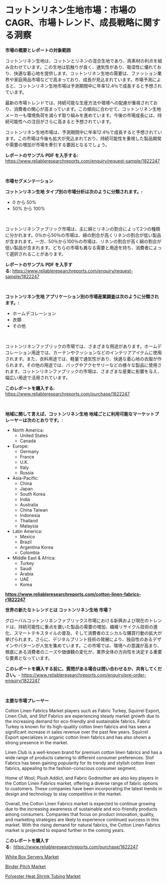<p><h1>コットンリネン生地市場：市場のCAGR、市場トレンド、成長戦略に関する洞察</h1></p><p><strong>市場の概要とレポートの対象範囲</strong></p>
<p><p>コットンリネン生地は、コットンとリネンの混合生地であり、両素材の利点を組み合わせています。この生地は肌触りが良く、通気性があり、吸湿性に優れており、快適な着心地を提供します。コットンリネン生地の需要は、ファッション業界や家庭用品市場などで高まっており、成長が見込まれています。市場予測によると、コットンリネン生地市場は予測期間中に年率12.4％で成長すると予想されています。</p><p>最新の市場トレンドでは、持続可能な生産方法や環境への配慮が重視されており、消費者の関心が高まっています。この傾向に合わせて、コットンリネン生地メーカーも環境負荷を減らす取り組みを進めています。今後の市場成長には、持続可能性への注目がさらに高まると予想されています。</p><p>コットンリネン生地市場は、予測期間中に年率12.4％で成長すると予想されています。この市場は今後も拡大が見込まれており、持続可能性を重視した製品開発や需要の増加が市場を牽引する要因となるでしょう。</p></p>
<p><strong>レポートのサンプル PDF を入手する:</strong> <a href="https://www.reliableresearchreports.com/enquiry/request-sample/1822247">https://www.reliableresearchreports.com/enquiry/request-sample/1822247</a></p>
<p>&nbsp;</p>
<p><strong>市場セグメンテーション</strong></p>
<p><strong>コットンリネン生地 タイプ別の市場分析は次のように分類されます。:</strong></p>
<p><ul><li>0 から 50%</li><li>50% から 100%</li></ul></p>
<p>&nbsp;</p>
<p><p>コットンリネンファブリック市場は、主に綿とリネンの割合によって2つの種類に分かれます。0％から50％の市場は、綿の割合が高くリネンの割合が低い製品が含まれます。一方、50％から100％の市場は、リネンの割合が高く綿の割合が低い製品が含まれます。どちらの市場も異なる需要と用途を持ち、消費者によって選択されることがあります。</p></p>
<p><strong>レポートのサンプル PDF を入手する:</strong>&nbsp;<a href="https://www.reliableresearchreports.com/enquiry/request-sample/1822247">https://www.reliableresearchreports.com/enquiry/request-sample/1822247</a></p>
<p>&nbsp;</p>
<p><strong> コットンリネン生地 アプリケーション別の市場産業調査は次のように分類されます。:</strong></p>
<p><ul><li>ホームデコレーション</li><li>衣類</li><li>その他</li></ul></p>
<p>&nbsp;</p>
<p><p>コットンリネンファブリックの市場では、さまざまな用途があります。ホームデコレーション用途では、カーテンやクッションなどのインテリアアイテムに使用されます。また、衣料用途では、軽量で通気性があり、快適な着心地の衣服が作られます。その他の用途では、バッグやアクセサリーなどの様々な製品に使用されます。コットンリネンファブリックの市場は、さまざまな産業に影響を与え、幅広い用途で活用されています。</p></p>
<p><strong>このレポートを購入する:</strong>&nbsp; <a href="https://www.reliableresearchreports.com/purchase/1822247">https://www.reliableresearchreports.com/purchase/1822247</a></p>
<p>&nbsp;</p>
<p><strong>地域に関して言えば、コットンリネン生地 地域ごとに利用可能なマーケットプレーヤーは次のとおりです。:</strong></p>
<p><ul>
    <li>
        North America:
        <ul>
            <li>United States</li>
            <li>Canada</li>
        </ul>
    </li>
    <li>
        Europe:
        <ul>
            <li>Germany</li>
            <li>France</li>
            <li>U.K.</li>
            <li>Italy</li>
            <li>Russia</li>
        </ul>
    </li>
    <li>
        Asia-Pacific:
        <ul>
            <li>China</li>
            <li>Japan</li>
            <li>South Korea</li>
            <li>India</li>
            <li>Australia</li>
            <li>China Taiwan</li>
            <li>Indonesia</li>
            <li>Thailand</li>
            <li>Malaysia</li>
        </ul>
    </li>
    <li>
        Latin America:
        <ul>
            <li>Mexico</li>
            <li>Brazil</li>
            <li>Argentina Korea</li>
            <li>Colombia</li>
        </ul>
    </li>
    <li>
        Middle East & Africa:
        <ul>
            <li>Turkey</li>
            <li>Saudi</li>
            <li>Arabia</li>
            <li>UAE</li>
            <li>Korea</li>
        </ul>
    </li>
    </ul></p>
<p><strong><a href="https://www.reliableresearchreports.com/cotton-linen-fabrics-r1822247">https://www.reliableresearchreports.com/cotton-linen-fabrics-r1822247</a></strong>&nbsp;</p>
<p><strong>世界の新たなトレンドとは コットンリネン生地 市場？</strong></p>
<p><p>グローバルコットンリネンファブリックス市場における新興および現在のトレンドは、持続可能性に重点を置いた製品の需要の増加、繊維リサイクル技術の進化、スマートテキスタイルの普及、そして消費者のエシカルな購買行動の拡大が挙げられます。さらに、デジタルプリント技術の発展により、独自性のあるデザインやパターンが人気を集めています。この市場では、環境への意識が高まり、根底にある消費者のニーズや価値観の変化が、業界全体の方向性を決定する重要な要素となっています。</p></p>
<p><strong>このレポートを購入する前に、質問がある場合は問い合わせるか、共有してください。</strong>- <a href="https://www.reliableresearchreports.com/enquiry/pre-order-enquiry/1822247">https://www.reliableresearchreports.com/enquiry/pre-order-enquiry/1822247</a></p>
<p>&nbsp;</p>
<p><strong>主要な市場プレーヤー</strong></p>
<p><p>Cotton Linen Fabrics Market players such as Fabric Turkey, Squirrel Export, Linen Club, and Stof Fabrics are experiencing steady market growth due to the increasing demand for eco-friendly and sustainable fabrics. Fabric Turkey is known for its high-quality cotton linen fabrics and has seen a significant increase in sales revenue over the past few years. Squirrel Export specializes in organic cotton linen fabrics and has also shown a strong presence in the market.</p><p>Linen Club is a well-known brand for premium cotton linen fabrics and has a wide range of products catering to different consumer preferences. Stof Fabrics has been gaining popularity for its trendy and stylish cotton linen fabrics, appealing to the fashion-conscious consumer segment.</p><p>Home of Wool, Plush Addict, and Fabric Godmother are also key players in the Cotton Linen Fabrics market, offering a diverse range of fabric options to customers. These companies have been incorporating the latest trends in design and technology to stay competitive in the market.</p><p>Overall, the Cotton Linen Fabrics market is expected to continue growing due to the increasing awareness of sustainable and eco-friendly products among consumers. Companies that focus on product innovation, quality, and marketing strategies are likely to experience continued success in this market. With the rising demand for natural fabrics, the Cotton Linen Fabrics market is projected to expand further in the coming years.</p></p>
<p><strong>このレポートを購入する:</strong>&nbsp;&nbsp;<a href="https://www.reliableresearchreports.com/purchase/1822247">https://www.reliableresearchreports.com/purchase/1822247</a></p>
<p><p><a href="https://www.linkedin.com/pulse/white-box-servers-market-trends-analysis-forecasted-period-2024-2031-uzaqe?trackingId=QNFpaQkN8Mp%2F7OmJR8i8dA%3D%3D">White Box Servers Market</a></p><p><a href="https://www.linkedin.com/pulse/binder-pitch-market-size-reflecting-forecast-till-2031-type-application-orepe?trackingId=Lil7pYlKbFoXemjdea%2B81A%3D%3D">Binder Pitch Market</a></p><p><a href="https://www.linkedin.com/pulse/polyester-heat-shrink-tubing-market-size-evaluating-its-trends-alhke?trackingId=Ao%2FJqmXEBxqfkNvfh9fP5Q%3D%3D">Polyester Heat Shrink Tubing Market</a></p></p>